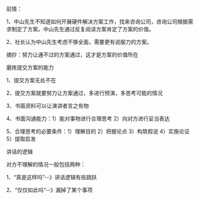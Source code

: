 

前情：

1、中山先生不知道如何开展硬件解决方案工作，找来咨询公司，咨询公司根据需求制定了方案。中山先生通过反复阅读方案肯定了方案的价值。

2、社长认为中山先生考虑不够全面，需要更有说服力的方案。

摘抄：努力让通不过的方案通过，这才是方案的价值所在



磨炼提交方案的能力

1、提交方案无处不在

2、提交方案就要努力让方案通过，多进行预演，多思考可能的情况

3、书面资料可以让演讲者言之有物

4、书面沟通能力：1）能对事物进行合理思考 2）向对方进行妥当表达

5、合理思考的必要条件：1）理解目的 2）把握论点 3）构筑假说 4）实施论证 5）提取启发



讲话的逻辑

对方不理解的情况一般包括两种：

1、“真是这样吗”--》讲话逻辑有些跳跃

2、“仅仅如此吗”--》漏掉了某个事项

